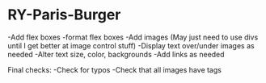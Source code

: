 # RY-Paris-Burger
-Add flex boxes
-format flex boxes
-Add images (May just need to use divs until I get better at image control stuff)
-Display text over/under images as needed
-Alter text size, color, backgrounds
-Add links as needed





Final checks:
-Check for typos
-Check that all images have tags
